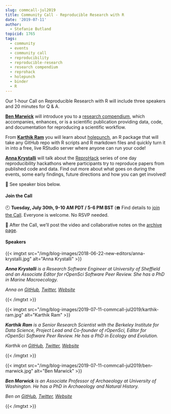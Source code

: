 ```yaml
---
slug: commcall-jul2019
title: Community Call - Reproducible Research with R
date: '2019-07-11'
author:
  - Stefanie Butland
topicid: 1765
tags:
  - community
  - events
  - community call
  - reproducibility
  - reproducible-research
  - research compendium
  - reprohack
  - holepunch
  - binder
  - R
---
```

Our 1-hour Call on Reproducible Research with R will include three speakers and 20 minutes for Q & A.

[**Ben Marwick**](/authors/ben-marwick/) will introduce you to a [research compendium](https://research-compendium.science/), which accompanies, enhances, or is a scientific publication providing data, code, and documentation for reproducing a scientific workflow.

From [**Karthik Ram**](/authors/karthik-ram/) you will learn about [holepunch](https://karthik.github.io/holepunch/), an R package that will take any GitHub repo with R scripts and R markdown files and quickly turn it in into a free, live RStudio server where anyone can run your code!

[**Anna Krystalli**](/authors/anna-krystalli/) will talk about the [ReproHack](https://sheffield-university.shinyapps.io/ReproHack_CCMcr/) series of one day reproducibility hackathons where participants try to reproduce papers from published code and data. Find out more about what goes on during the events, some early findings, future directions and how you can get involved!

🎤 See speaker bios below.  

#### Join the Call

🕘 **Tuesday, July 30th, 9-10 AM PDT / 5-6 PM BST** (☎️ Find details to [join the Call](/commcalls/2019-07-30/). Everyone is welcome. No RSVP needed.

🎥 After the Call, we’ll post the video and collaborative notes on the [archive page](/commcalls/2019-07-30/).


#### Speakers

{{< imgtxt src="/img/blog-images/2018-06-22-new-editors/anna-krystalli.jpg" alt="Anna Krystalli" >}}

_**Anna Krystalli** is a Research Software Engineer at University of Sheffield and an Associate Editor for rOpenSci Software Peer Review. She has a PhD in Marine Macroecology._ 

_Anna on [GitHub](https://github.com/annakrystalli), [Twitter](https://twitter.com/annakrystalli), [Website](https://annakrystalli.me/)_

{{< /imgtxt >}}

{{< imgtxt src="/img/blog-images/2019-07-11-commcall-jul2019/karthik-ram.jpg" alt="Karthik Ram" >}}

_**Karthik Ram** is a Senior Research Scientist with the Berkeley Institute for Data Science, Project Lead and Co-founder of rOpenSci, Editor for rOpenSci Software Peer Review. He has a PhD in Ecology and Evolution._ 

_Karthik on [GitHub](https://github.com/karthik), [Twitter](https://twitter.com/\_inundata), [Website](http://karthik.io/)_ 

{{< /imgtxt >}}

{{< imgtxt src="/img/blog-images/2019-07-11-commcall-jul2019/ben-marwick.jpg" alt="Ben Marwick" >}}

_**Ben Marwick** is an Associate Professor of Archaeology at University of Washington. He has a PhD in Archaeology and Natural History._

_Ben on [GitHub](https://github.com/benmarwick), [Twitter](https://twitter.com/benmarwick), [Website](http://faculty.washington.edu/bmarwick/)_

{{< /imgtxt >}}
